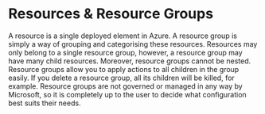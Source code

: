 # Resources & Resource Groups
A resource is a single deployed element in Azure. A resource group is simply a way of grouping and categorising these resources. Resources may only belong to a single resource group, however, a resource group may have many child resources. Moreover, resource groups cannot be nested. Resource groups allow you to apply actions to all children in the group easily. If you delete a resource group, all its children will be killed, for example. Resource groups are not governed or managed in any way by Microsoft, so it is completely up to the user to decide what configuration best suits their needs.

